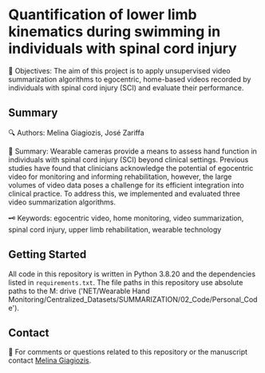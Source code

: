 # Quantification of lower limb kinematics during swimming in individuals with spinal cord injury

🎯 Objectives: The aim of this project is to apply unsupervised video summarization algorithms to egocentric, home-based videos recorded by individuals with spinal cord injury (SCI) and evaluate their performance.

## Summary 

🔍 Authors: Melina Giagiozis, José Zariffa

📝 Summary: Wearable cameras provide a means to assess hand function in individuals with spinal cord injury (SCI) beyond clinical settings. Previous studies have found that clinicians acknowledge the potential of egocentric video for monitoring and informing rehabilitation, however, the large volumes of video data poses a challenge for its efficient integration into clinical practice. To address this, we implemented and evaluated three video summarization algorithms.

🗝️ Keywords: egocentric video, home monitoring, video summarization, spinal cord injury, upper limb rehabilitation, wearable technology

## Getting Started

All code in this repository is written in Python 3.8.20 and the dependencies listed in `requirements.txt`. The file paths in this repository use absolute paths to the M: drive ('NET/Wearable Hand Monitoring/Centralized_Datasets/SUMMARIZATION/02_Code/Personal_Code').


## Contact 

📧 For comments or questions related to this repository or the manuscript contact [Melina Giagiozis](Melina.Giagiozis@balgrist.ch).
